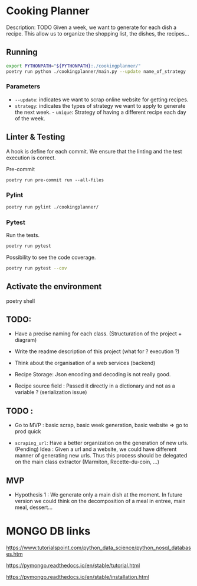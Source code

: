 
# Cooking Planner

Description: TODO
Given a week, we want to generate for each dish a recipe. 
This allow us to organize the shopping list, the dishes, the recipes...


## Running

```bash
export PYTHONPATH="${PYTHONPATH}:./cookingplanner/"
poetry run python ./cookingplanner/main.py --update name_of_strategy
```

### Parameters

- `--update`: indicates we want to scrap online website for getting recipes.
- `strategy`: indicates the types of strategy we want to apply to generate the next week.
        - `unique`: Strategy of having a different recipe each day of the week.


## Linter & Testing

A hook is define for each commit. We ensure that the linting and the test execution is correct.

Pre-commit

```shell
poetry run pre-commit run --all-files
```

### Pylint

```bash
poetry run pylint ./cookingplanner/
```

### Pytest

Run the tests.

```bash
poetry run pytest
```

Possibility to see the code coverage.

```bash
poetry run pytest --cov
```

## Activate the environment

poetry shell


## TODO: 

- Have a precise naming for each class. (Structuration of the project + diagram)
- Write the readme description of this project (what for ? execution ?)
- Think about the organisation of a web services (backend)


- Recipe Storage: Json encoding and decoding is not really good.
- Recipe source field : Passed it directly in a dictionary and not as a variable ? (serialization issue)



## TODO :


- Go to MVP : basic scrap, basic week generation, basic website => go to prod quick

- `scraping_url`: Have a better organization on the generation of new urls. (Pending)
        Idea : Given a url and a website, we could have different manner of generating new urls.
        Thus this process should be delegated on the main class extractor (Marmiton, Recette-du-coin, ...)

## MVP 

- Hypothesis 1 : We generate only a main dish at the moment. In future version we could think on the decomposition of a meal in entree, main meal, dessert...


# MONGO DB links

https://www.tutorialspoint.com/python_data_science/python_nosql_databases.htm

https://pymongo.readthedocs.io/en/stable/tutorial.html

https://pymongo.readthedocs.io/en/stable/installation.html